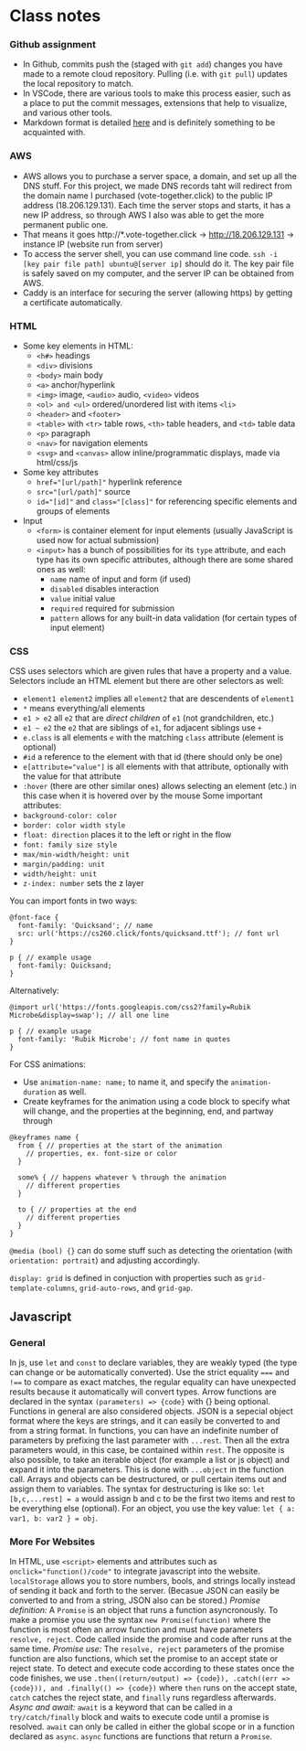 # Class notes

### Github assignment
- In Github, commits push the (staged with `git add`) changes you have made to a remote cloud repository. Pulling (i.e. with `git pull`) updates the local repository to match.
- In VSCode, there are various tools to make this process easier, such as a place to put the commit messages, extensions that help to visualize, and various other tools.
- Markdown format is detailed [here](https://docs.github.com/en/get-started/writing-on-github/getting-started-with-writing-and-formatting-on-github/basic-writing-and-formatting-syntax#quoting-code) and is definitely something to be acquainted with.

### AWS
- AWS allows you to purchase a server space, a domain, and set up all the DNS stuff. For this project, we made DNS records taht will redirect from the domain name I purchased (vote-together.click) to the public IP address (18.206.129.131). Each time the server stops and starts, it has a new IP address, so through AWS I also was able to get the more permanent public one.
- That means it goes http://*.vote-together.click -> http://18.206.129.131 -> instance IP (website run from server)
- To access the server shell, you can use command line code. `ssh -i [key pair file path] ubuntu@[server ip]` should do it. The key pair file is safely saved on my computer, and the server IP can be obtained from AWS.
- Caddy is an interface for securing the server (allowing https) by getting a certificate automatically.

### HTML
- Some key elements in HTML:
  - `<h#>` headings
  - `<div>` divisions
  - `<body>` main body
  - `<a>` anchor/hyperlink
  - `<img>` image, `<audio>` audio, `<video>` videos
  - `<ol> and <ul>` ordered/unordered list with items `<li>`
  - `<header>` and `<footer>`
  - `<table>` with `<tr>` table rows, `<th>` table headers, and `<td>` table data
  - `<p>` paragraph
  - `<nav>` for navigation elements
  - `<svg>` and `<canvas>` allow inline/programmatic displays, made via html/css/js
- Some key attributes
  - `href="[url/path]"` hyperlink reference
  - `src="[url/path]"` source
  - `id="[id]"` and `class="[class]"` for referencing specific elements and groups of elements
- Input
  - `<form>` is container element for input elements (usually JavaScript is used now for actual submission)
  - `<input>` has a bunch of possibilities for its `type` attribute, and each type has its own specific attributes, although there are some shared ones as well:
    - `name` name of input and form (if used)
    - `disabled` disables interaction
    - `value` initial value
    - `required` required for submission
    - `pattern` allows for any built-in data validation (for certain types of input element)

### CSS
CSS uses selectors which are given rules that have a property and a value. Selectors include an HTML element but there are other selectors as well:
  - `element1 element2` implies all `element2` that are descendents of `element1`
  - `*` means everything/all elements
  - `e1 > e2` all `e2` that are *direct children* of `e1` (not grandchildren, etc.)
  - `e1 ~ e2` the `e2` that are siblings of `e1`, for adjacent siblings use `+`
  - `e.class` is all elements `e` with the matching `class` attribute (element is optional)
  - `#id` a reference to the element with that id (there should only be one)
  - `e[attribute="value"]` is all elements with that attribute, optionally with the value for that attribute
  - `:hover` (there are other similar ones) allows selecting an element (etc.) in this case when it is hovered over by the mouse
Some important attributes:
  - `background-color: color`
  - `border: color width style`
  - `float: direction` places it to the left or right in the flow
  - `font: family size style`
  - `max/min-width/height: unit`
  - `margin/padding: unit`
  - `width/height: unit`
  - `z-index: number` sets the z layer

You can import fonts in two ways:
```
@font-face {
  font-family: 'Quicksand'; // name
  src: url('https://cs260.click/fonts/quicksand.ttf'); // font url
}

p { // example usage
  font-family: Quicksand;
}
```
Alternatively:
```
@import url('https://fonts.googleapis.com/css2?family=Rubik Microbe&display=swap'); // all one line

p { // example usage
  font-family: 'Rubik Microbe'; // font name in quotes
}
```

For CSS animations:
  - Use `animation-name: name;` to name it, and specify the `animation-duration` as well.
  - Create keyframes for the animation using a code block to specify what will change, and the properties at the beginning, end, and partway through
```
@keyframes name {
  from { // properties at the start of the animation
    // properties, ex. font-size or color
  }

  some% { // happens whatever % through the animation
    // different properties
  }

  to { // properties at the end
    // different properties
  }
}
```

`@media (bool) {}` can do some stuff such as detecting the orientation (with `orientation: portrait`) and adjusting accordingly.

`display: grid` is defined in conjuction with properties such as `grid-template-columns`, `grid-auto-rows`, and `grid-gap`.

## Javascript

### General

In js, use `let` and  `const` to declare variables, they are weakly typed (the type can change or be automatically converted). Use the strict equality `===` and `!==` to compare as exact matches, the regular equality can have unexpected results because it automatically will convert types.
Arrow functions are declared in the syntax `(parameters) => {code}` with {} being optional. Functions in general are also considered objects.
JSON is a sepecial object format where the keys are strings, and it can easily be converted to and from a string format.
In functions, you can have an indefinite number of parameters by prefixing the last parameter with `...rest`. Then all the extra parameters would, in this case, be contained within `rest`. The opposite is also possible, to take an iterable object (for example a list or js object) and expand it into the parameters. This is done with `...object` in the function call.
Arrays and objects can be destructured, or pull certain items out and assign them to variables. The syntax for destructuring is like so: `let [b,c,...rest] = a` would assign b and c to be the first two items and rest to be everything else (optional). For an object, you use the key value: `let { a: var1, b: var2 } = obj`.

### More For Websites

In HTML, use `<script>` elements and attributes such as `onclick="function()/code"` to integrate javascript into the website.
`localStorage` allows you to store numbers, bools, and strings locally instead of sending it back and forth to the server. (Becasue JSON can easily be converted to and from a string, JSON also can be stored.)
*Promise definition:* A `Promise` is an object that runs a function asyncronously. To make a promise you use the syntax `new Promise(function)` where the function is most often an arrow function and must have parameters `resolve, reject`. Code called inside the promise and code after runs at the same time.
*Promise use:* The `resolve, reject` parameters of the promise function are also functions, which set the promise to an accept state or reject state. To detect and execute code according to these states once the code finishes, we use `.then((return/output) => {code}), .catch((err => {code})), and .finally(() => {code})` where `then` runs on the accept state, `catch` catches the reject state, and `finally` runs regardless afterwards.
*Async and await:* `await` is a keyword that can be called in a `try/catch/finally` block and waits to execute code until a promise is resolved. `await` can only be called in either the global scope or in a function declared as `async`. `async` functions are functions that return a `Promise`.
